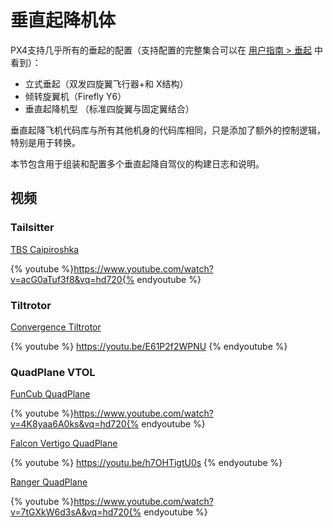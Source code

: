 # 垂直起降机体

PX4支持几乎所有的垂起的配置（支持配置的完整集合可以在 [用户指南 > 垂起](../airframes/airframe_reference.md#vtol) 中看到）：

- 立式垂起（双发四旋翼飞行器+和 X结构）
- 倾转旋翼机（Firefly Y6）
- 垂直起降机型 （标准四旋翼与固定翼结合）

垂直起降飞机代码库与所有其他机身的代码库相同，只是添加了额外的控制逻辑，特别是用于转换。

本节包含用于组装和配置多个垂直起降自驾仪的构建日志和说明。

## 视频

### Tailsitter

[TBS Caipiroshka](../frames_vtol/vtol_tailsitter_caipiroshka_pixracer.md)

{% youtube %}https://www.youtube.com/watch?v=acG0aTuf3f8&vq=hd720{% endyoutube %}

### Tiltrotor

[Convergence Tiltrotor](../frames_vtol/vtol_tiltrotor_eflite_convergence_pixfalcon.md)

{% youtube %} https://youtu.be/E61P2f2WPNU {% endyoutube %}

### QuadPlane VTOL

[FunCub QuadPlane](../frames_vtol/vtol_quadplane_fun_cub_vtol_pixhawk.md)

{% youtube %}https://www.youtube.com/watch?v=4K8yaa6A0ks&vq=hd720{% endyoutube %}

[Falcon Vertigo QuadPlane](../frames_vtol/vtol_quadplane_falcon_vertigo_hybrid_rtf_dropix.md)

{% youtube %} https://youtu.be/h7OHTigtU0s {% endyoutube %}

[Ranger QuadPlane](../frames_vtol/vtol_quadplane_volantex_ranger_ex_pixhawk.md)

{% youtube %}https://www.youtube.com/watch?v=7tGXkW6d3sA&vq=hd720{% endyoutube %}